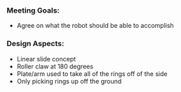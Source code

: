 ### Meeting Goals:
* Agree on what the robot should be able to accomplish

### Design Aspects:
* Linear slide concept
* Roller claw at 180 degrees
* Plate/arm used to take all of the rings off of the side
* Only picking rings up off the ground
